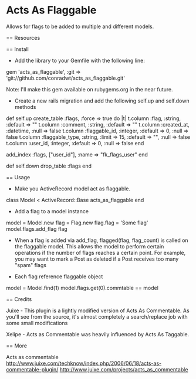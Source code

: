 Acts As Flaggable
=================

Allows for flags to be added to multiple and different models.

== Resources

== Install
 * Add the library to your Gemfile with the following line:

 gem 'acts_as_flaggable', :git => 'git://github.com/conradwt/acts_as_flaggable.git'
 
 Note:  I'll make this gem available on rubygems.org in the near future.
 
 * Create a new rails migration and add the following self.up and self.down methods
 
 def self.up
   create_table :flags, :force => true do |t|
     t.column :flag, :string, :default => ""
     t.column :comment, :string, :default => ""
     t.column :created_at, :datetime, :null => false
     t.column :flaggable_id, :integer, :default => 0, :null => false
     t.column :flaggable_type, :string, :limit => 15,
       :default => "", :null => false
     t.column :user_id, :integer, :default => 0, :null => false
   end

   add_index :flags, ["user_id"], :name => "fk_flags_user"
 end

 def self.down
   drop_table :flags
 end

== Usage
 
 * Make you ActiveRecord model act as flaggable.
 
 class Model < ActiveRecord::Base
 	acts_as_flaggable
 end
 
 * Add a flag to a model instance
 
 model = Model.new
 flag = Flag.new
 flag.flag = 'Some flag'
 model.flags.add_flag flag

 * When a flag is added via add_flag, flagged(flag, flag_count) is called
   on the flaggable model.  This allows the model to perform certain
   operations if the number of flags reaches a certain point.  For example,
   you may want to mark a Post as deleted if a Post receives too many "spam"
   flags
 
 * Each flag reference flaggable object
 
 model = Model.find(1)
 model.flags.get(0).commtable == model

== Credits

Juixe - This plugin is a lightly modified version of Acts As Commentable.  As you'll
        see from the source, it's almost completely a search/replace job with some small
        modifications

Xelipe - Acts as Commentable was heavily influenced by Acts As Taggable.

== More

Acts as commentable
http://www.juixe.com/techknow/index.php/2006/06/18/acts-as-commentable-plugin/
http://www.juixe.com/projects/acts_as_commentable
